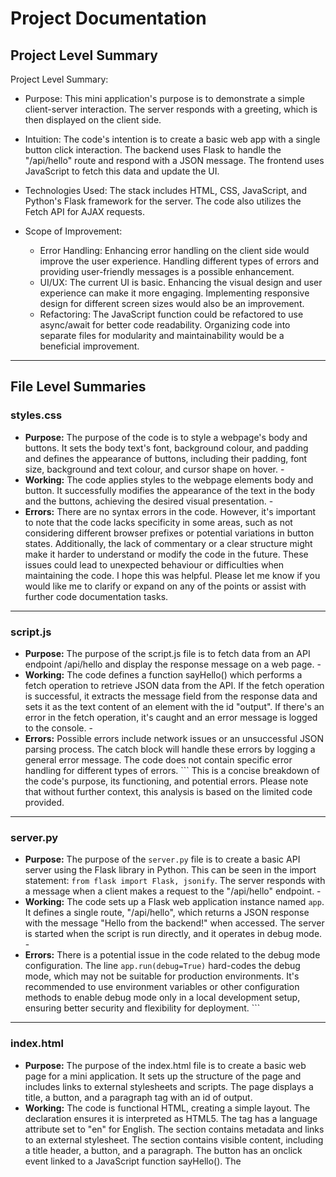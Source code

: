 # Project Documentation

## Project Level Summary

Project Level Summary:

- Purpose: This mini application's purpose is to demonstrate a simple client-server interaction. The server responds with a greeting, which is then displayed on the client side.

- Intuition: The code's intention is to create a basic web app with a single button click interaction. The backend uses Flask to handle the "/api/hello" route and respond with a JSON message. The frontend uses JavaScript to fetch this data and update the UI.

- Technologies Used: The stack includes HTML, CSS, JavaScript, and Python's Flask framework for the server. The code also utilizes the Fetch API for AJAX requests.

- Scope of Improvement:
    - Error Handling: Enhancing error handling on the client side would improve the user experience. Handling different types of errors and providing user-friendly messages is a possible enhancement.
    - UI/UX: The current UI is basic. Enhancing the visual design and user experience can make it more engaging. Implementing responsive design for different screen sizes would also be an improvement.
    - Refactoring: The JavaScript function could be refactored to use async/await for better code readability. Organizing code into separate files for modularity and maintainability would be a beneficial improvement.

---

## File Level Summaries

### styles.css

- **Purpose:** The purpose of the code is to style a webpage's body and buttons. It sets the body text's font, background colour, and padding and defines the appearance of buttons, including their padding, font size, background and text colour, and cursor shape on hover.  -
- **Working:** The code applies styles to the webpage elements body and button. It successfully modifies the appearance of the text in the body and the buttons, achieving the desired visual presentation.  -
- **Errors:** There are no syntax errors in the code. However, it's important to note that the code lacks specificity in some areas, such as not considering different browser prefixes or potential variations in button states. Additionally, the lack of commentary or a clear structure might make it harder to understand or modify the code in the future. These issues could lead to unexpected behaviour or difficulties when maintaining the code.  I hope this was helpful. Please let me know if you would like me to clarify or expand on any of the points or assist with further code documentation tasks.

---

### script.js

- **Purpose:** The purpose of the script.js file is to fetch data from an API endpoint /api/hello and display the response message on a web page.  -
- **Working:** The code defines a function sayHello() which performs a fetch operation to retrieve JSON data from the API. If the fetch operation is successful, it extracts the message field from the response data and sets it as the text content of an element with the id "output". If there's an error in the fetch operation, it's caught and an error message is logged to the console.  -
- **Errors:** Possible errors include network issues or an unsuccessful JSON parsing process. The catch block will handle these errors by logging a general error message. The code does not contain specific error handling for different types of errors. ```  This is a concise breakdown of the code's purpose, its functioning, and potential errors. Please note that without further context, this analysis is based on the limited code provided.

---

### server.py

- **Purpose:** The purpose of the `server.py` file is to create a basic API server using the Flask library in Python. This can be seen in the import statement: `from flask import Flask, jsonify`. The server responds with a message when a client makes a request to the "/api/hello" endpoint.  -
- **Working:** The code sets up a Flask web application instance named `app`. It defines a single route, "/api/hello", which returns a JSON response with the message "Hello from the backend!" when accessed. The server is started when the script is run directly, and it operates in debug mode.  -
- **Errors:** There is a potential issue in the code related to the debug mode configuration. The line `app.run(debug=True)` hard-codes the debug mode, which may not be suitable for production environments. It's recommended to use environment variables or other configuration methods to enable debug mode only in a local development setup, ensuring better security and flexibility for deployment. ```

---

### index.html

- **Purpose:** The purpose of the index.html file is to create a basic web page for a mini application. It sets up the structure of the page and includes links to external stylesheets and scripts. The page displays a title, a button, and a paragraph tag with an id of output.
- **Working:** The code is functional HTML, creating a simple layout. The <!DOCTYPE html> declaration ensures it is interpreted as HTML5. The <html> tag has a language attribute set to "en" for English. The <head> section contains metadata and links to an external stylesheet. The <body> section contains visible content, including a title header, a button, and a paragraph. The button has an onclick event linked to a JavaScript function sayHello(). The <script> tag links to an external JavaScript file for additional functionality.
- **Errors:** There are no apparent errors in the code. The syntax is correct, and all tags are closed properly. However, there are some potential issues to note: 1. The sayHello() function is likely undefined as it's expected to be implemented in the external JavaScript file, which is not provided. This would result in a JavaScript error. 2. The browser would not be able to locate the external stylesheet and JavaScript file unless they are placed in the same directory as index.html, which is a common pitfall. 3. The purpose section could provide more detail on the intended functionality and structure of the mini app. ```

---
